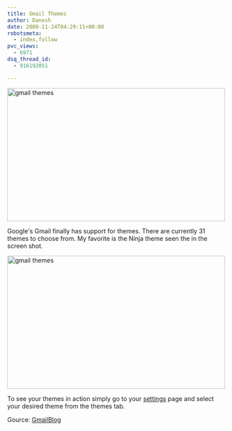```yaml
---
title: Gmail Themes
author: Danesh
date: 2008-11-24T04:29:11+00:00
robotsmeta:
  - index,follow
pvc_views:
  - 6971
dsq_thread_id:
  - 916192051

---
```

[<img loading="lazy" src="http://farm4.static.flickr.com/3296/3054439977_07306ea6a7.jpg" alt="gmail themes" width="500" height="305" />][1]

Google's Gmail finally has support for themes. There are currently 31 themes to choose from. My favorite is the Ninja theme seen the in the screen shot.

[<img loading="lazy" src="http://farm4.static.flickr.com/3012/3054439829_42fdfe3c2c.jpg" alt="gmail themes" width="500" height="305" />][2]

To see your themes in action simply go to your [settings][3] page and select your desired theme from the themes tab.

Gource: [GmailBlog][4]

 [1]: http://www.flickr.com/photos/dannyportal/3054439977/ "gmail themes by Danesh Manoharan, on Flickr"
 [2]: http://www.flickr.com/photos/dannyportal/3054439829/ "gmail themes by Danesh Manoharan, on Flickr"
 [3]: http://mail.google.com/mail/#settings/themes
 [4]: http://gmailblog.blogspot.com/2008/11/spice-up-your-inbox-with-colors-and.html